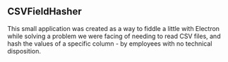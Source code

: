 ## CSVFieldHasher

This small application was created as a way to fiddle a little with Electron while solving a problem we were facing
of needing to read CSV files, and hash the values of a specific column - by employees with no technical disposition.

